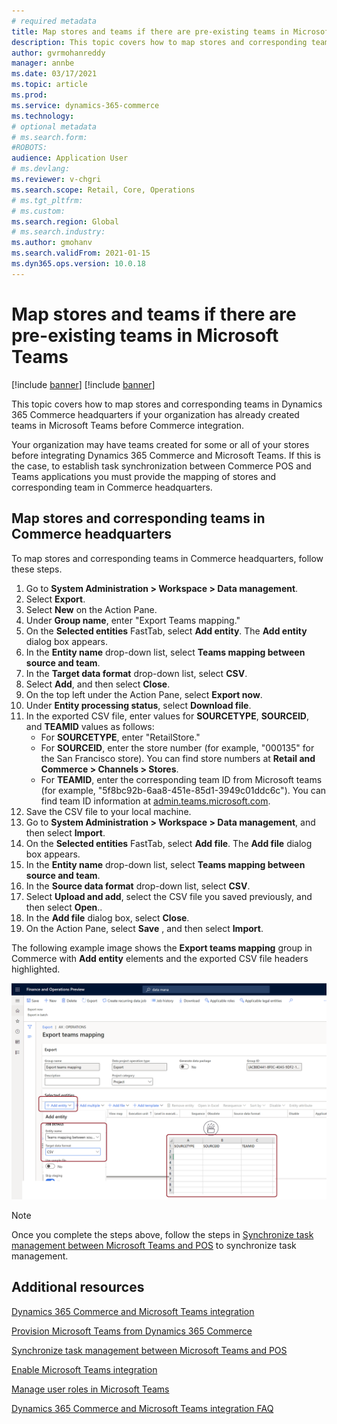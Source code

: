 ```yaml
---
# required metadata
title: Map stores and teams if there are pre-existing teams in Microsoft Teams
description: This topic covers how to map stores and corresponding teams in Dynamics 365 Commerce headquarters if your organization has already created teams in Microsoft Teams before Commerce integration.
author: gvrmohanreddy
manager: annbe
ms.date: 03/17/2021
ms.topic: article
ms.prod: 
ms.service: dynamics-365-commerce
ms.technology: 
# optional metadata
# ms.search.form:  
#ROBOTS: 
audience: Application User
# ms.devlang: 
ms.reviewer: v-chgri
ms.search.scope: Retail, Core, Operations
# ms.tgt_pltfrm: 
# ms.custom: 
ms.search.region: Global
# ms.search.industry: 
ms.author: gmohanv
ms.search.validFrom: 2021-01-15
ms.dyn365.ops.version: 10.0.18
---
```



# Map stores and teams if there are pre-existing teams in Microsoft Teams

[!include [banner](includes/banner.md)]
[!include [banner](includes/preview-banner.md)]

This topic covers how to map stores and corresponding teams in Dynamics 365 Commerce headquarters if your organization has already created teams in Microsoft Teams before Commerce integration.

Your organization may have teams created for some or all of your stores before integrating Dynamics 365 Commerce and Microsoft Teams. If this is the case, to establish task synchronization between Commerce POS and Teams applications you must provide the mapping of stores and corresponding team in Commerce headquarters.

## Map stores and corresponding teams in Commerce headquarters 

To map stores and corresponding teams in Commerce headquarters, follow these steps.

1. Go to **System Administration \> Workspace \> Data management**.
1. Select **Export**. 
1. Select **New** on the Action Pane.
1. Under **Group name**, enter "Export Teams mapping."
1. On the **Selected entities** FastTab, select **Add entity**. The **Add entity** dialog box appears.  
1. In the **Entity name** drop-down list, select **Teams mapping between source and team**.
1. In the **Target data format** drop-down list, select **CSV**.
1. Select **Add**, and then select **Close**.
1. On the top left under the Action Pane, select **Export now**.
1. Under **Entity processing status**, select **Download file**.
1. In the exported CSV file, enter values for **SOURCETYPE**, **SOURCEID**, and **TEAMID** values as follows:
    - For **SOURCETYPE**, enter "RetailStore." 
    - For **SOURCEID**, enter the store number (for example, "000135" for the San Francisco store). You can find store numbers at **Retail and Commerce \> Channels \> Stores**.
    - For **TEAMID**, enter the corresponding team ID from Microsoft teams (for example, "5f8bc92b-6aa8-451e-85d1-3949c01ddc6c"). You can find team ID information at [admin.teams.microsoft.com](https://admin.teams.microsoft.com).
1. Save the CSV file to your local machine.
1. Go to **System Administration \> Workspace \> Data management**, and then select **Import**.
1. On the **Selected entities** FastTab, select **Add file**. The **Add file** dialog box appears.
1. In the **Entity name** drop-down list, select **Teams mapping between source and team**.
1. In the **Source data format** drop-down list, select **CSV**.
1. Select **Upload and add**, select the CSV file you saved previously, and then select **Open**..
1. In the **Add file** dialog box, select **Close**.
1. On the Action Pane, select **Save** , and then select **Import**.

The following example image shows the **Export teams mapping** group in Commerce with **Add entity** elements and the exported CSV file headers highlighted.

![Export teams mapping group in Commerce with add entity elements and the exported CSV file headers highlighted](media/d365-commerce-data-mgmt-export-entity.png)

> [!NOTE]
> Once you complete the steps above, follow the steps in [Synchronize task management between Microsoft Teams and POS](synchronize-tasks-teams-pos.md) to synchronize task management. 

## Additional resources

[Dynamics 365 Commerce and Microsoft Teams integration ](commerce-teams-integration.md)

[Provision Microsoft Teams from Dynamics 365 Commerce](provision-teams-from-commerce.md)

[Synchronize task management between Microsoft Teams and POS](synchronize-tasks-teams-pos.md)

[Enable Microsoft Teams integration](enable-teams-integration.md)

[Manage user roles in Microsoft Teams](manage-user-roles-teams.md)

[Dynamics 365 Commerce and Microsoft Teams integration FAQ](teams-integration-faq.md)
